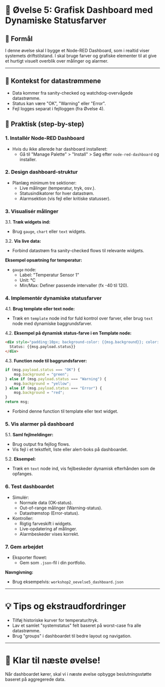 # 📝 Øvelse 5: Grafisk Dashboard med Dynamiske Statusfarver

## 🌟 Formål
I denne øvelse skal I bygge et Node-RED Dashboard, som i realtid viser systemets driftstilstand. I skal bruge farver og grafiske elementer til at give et hurtigt visuelt overblik over målinger og alarmer.

---

## 📖 Kontekst for datastrømmene

- Data kommer fra sanity-checked og watchdog-overvågede datastrømme.
- Status kan være "OK", "Warning" eller "Error".
- Fejl logges separat i fejlloggen (fra Øvelse 4).

## 🔄 Praktisk (step-by-step)

### 1. Installér Node-RED Dashboard
- Hvis du ikke allerede har dashboard installeret:
  - Gå til "Manage Palette" > "Install" > Søg efter `node-red-dashboard` og installer.

### 2. Design dashboard-struktur
- Planlæg minimum tre sektioner:
  - Live målinger (temperatur, tryk, osv.).
  - Statusindikatorer for hver datastrøm.
  - Alarmsektion (vis fejl eller kritiske statusser).

### 3. Visualisér målinger

3.1. **Træk widgets ind:**
- Brug `gauge`, `chart` eller `text` widgets.

3.2. **Vis live data:**
- Forbind datastrøm fra sanity-checked flows til relevante widgets.

**Eksempel opsætning for temperatur:**
- `gauge` node:
  - Label: "Temperatur Sensor 1"
  - Unit: °C
  - Min/Max: Definer passende intervaller (fx -40 til 120).

### 4. Implementér dynamiske statusfarver

4.1. **Brug template eller text node:**
- Træk en `template` node ind for fuld kontrol over farver, eller brug `text` node med dynamiske baggrundsfarver.

4.2. **Eksempel på dynamisk status-farve i en Template node:**
```html
<div style="padding:10px; background-color: {{msg.background}}; color: white;">
  Status: {{msg.payload.status}}
</div>
```

4.3. **Function node til baggrundsfarver:**
```javascript
if (msg.payload.status === "OK") {
    msg.background = "green";
} else if (msg.payload.status === "Warning") {
    msg.background = "yellow";
} else if (msg.payload.status === "Error") {
    msg.background = "red";
}
return msg;
```
- Forbind denne function til template eller text widget.

### 5. Vis alarmer på dashboard

5.1. **Saml fejlmeldinger:**
- Brug output fra fejllog flows.
- Vis fejl i et tekstfelt, liste eller alert-boks på dashboardet.

5.2. **Eksempel:**
- Træk en `text` node ind, vis fejlbeskeder dynamisk efterhånden som de opfanges.

### 6. Test dashboardet

- Simulér:
  - Normale data (OK-status).
  - Out-of-range målinger (Warning-status).
  - Datastrømstop (Error-status).
- Kontroller:
  - Rigtig farveskift i widgets.
  - Live-opdatering af målinger.
  - Alarmbeskeder vises korrekt.

### 7. Gem arbejdet

- Eksporter flowet:
  - Gem som `.json`-fil i din portfolio.

**Navngivning:**
- Brug eksempelvis: `workshop2_oevelse5_dashboard.json`

---

# 💡 Tips og ekstraudfordringer
- Tilføj historiske kurver for temperatur/tryk.
- Lav et samlet "systemstatus" felt baseret på worst-case fra alle datastrømme.
- Brug "groups" i dashboardet til bedre layout og navigation.

---

# 🎉 Klar til næste øvelse!
Når dashboardet kører, skal vi i næste øvelse opbygge beslutningsstøtte baseret på aggregerede data.

